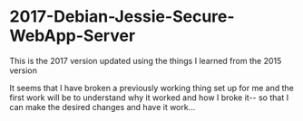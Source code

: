 # 2017-Debian-Jessie-Secure-WebApp-Server
This is the 2017 version updated using the things I learned from the 2015 version


It seems that I have broken a previously working thing set up for me and the first work will be to understand why it worked and how I broke it-- so that I can make the desired changes and have it work...
